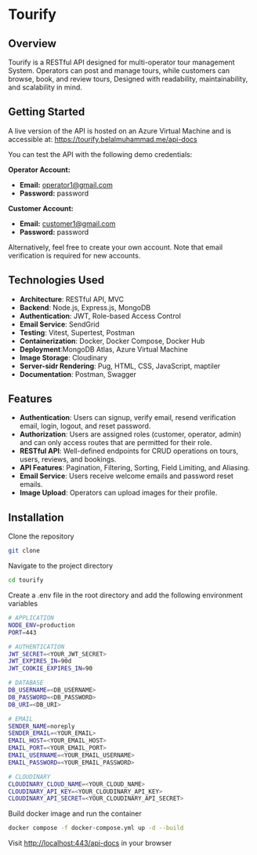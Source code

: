 # Tourify

## Overview

Tourify is a RESTful API designed for multi-operator tour management System. Operators can post and manage tours, while customers can browse, book, and review tours, Designed with readability, maintainability, and scalability in mind.

## Getting Started

A live version of the API is hosted on an Azure Virtual Machine and is accessible at: <https://tourify.belalmuhammad.me/api-docs>

You can test the API with the following demo credentials:

**Operator Account:**

- **Email:** operator1@gmail.com
- **Password:** password

**Customer Account:**

- **Email:** customer1@gmail.com
- **Password:** password

Alternatively, feel free to create your own account. Note that email verification is required for new accounts.

## Technologies Used

- **Architecture**: RESTful API, MVC
- **Backend**: Node.js, Express.js, MongoDB
- **Authentication**: JWT, Role-based Access Control
- **Email Service**: SendGrid
- **Testing**: Vitest, Supertest, Postman
- **Containerization**: Docker, Docker Compose, Docker Hub
- **Deployment**:MongoDB Atlas, Azure Virtual Machine
- **Image Storage**: Cloudinary
- **Server-sidr Rendering**: Pug, HTML, CSS, JavaScript, maptiler
- **Documentation**: Postman, Swagger

## Features

- **Authentication**: Users can signup, verify email, resend verification email, login, logout, and reset password.
- **Authorization**: Users are assigned roles (customer, operator, admin) and can only access routes that are permitted for their role.
- **RESTful API**: Well-defined endpoints for CRUD operations on tours, users, reviews, and bookings.
- **API Features**: Pagination, Filtering, Sorting, Field Limiting, and Aliasing.
- **Email Service**: Users receive welcome emails and password reset emails.
- **Image Upload**: Operators can upload images for their profile.

## Installation

Clone the repository

```bash
git clone
```

Navigate to the project directory

```bash
cd tourify
```

Create a .env file in the root directory and add the following environment variables

```bash
# APPLICATION
NODE_ENV=production
PORT=443

# AUTHENTICATION
JWT_SECRET=<YOUR_JWT_SECRET>
JWT_EXPIRES_IN=90d
JWT_COOKIE_EXPIRES_IN=90

# DATABASE
DB_USERNAME=<DB_USERNAME>
DB_PASSWORD=<DB_PASSWORD>
DB_URI=<DB_URI>

# EMAIL
SENDER_NAME=noreply
SENDER_EMAIL=<YOUR_EMAIL>
EMAIL_HOST=<YOUR_EMAIL_HOST>
EMAIL_PORT=<YOUR_EMAIL_PORT>
EMAIL_USERNAME=<YOUR_EMAIL_USERNAME>
EMAIL_PASSWORD=<YOUR_EMAIL_PASSWORD>

# CLOUDINARY
CLOUDINARY_CLOUD_NAME=<YOUR_CLOUD_NAME>
CLOUDINARY_API_KEY=<YOUR_CLOUDINARY_API_KEY>
CLOUDINARY_API_SECRET=<YOUR_CLOUDINARY_API_SECRET>
```

Build docker image and run the container

```bash
docker compose -f docker-compose.yml up -d --build
```

Visit <http://localhost:443/api-docs> in your browser
